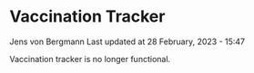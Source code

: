 Vaccination Tracker
================
Jens von Bergmann
Last updated at 28 February, 2023 - 15:47

Vaccination tracker is no longer functional.
